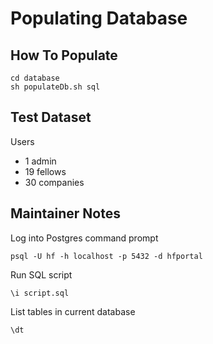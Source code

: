 # Populating Database

## How To Populate
```
cd database
sh populateDb.sh sql
```

## Test Dataset
Users
- 1 admin
- 19 fellows
- 30 companies

## Maintainer Notes
Log into Postgres command prompt
```
psql -U hf -h localhost -p 5432 -d hfportal
```

Run SQL script
```
\i script.sql
```

List tables in current database
```
\dt
```

